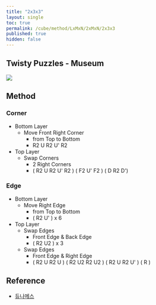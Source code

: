 ```yaml
---
title: "2x3x3"
layout: single
toc: true
permalink: /cube/method/LxMxN/2xMxN/2x3x3
published: true
hidden: false
---
```


<head>
  <base target="_blank">
</head>



## Twisty Puzzles - Museum

<a href="https://twistypuzzles.com/app/museum/museum_showitem.php?pkey=21">
  <img src="https://twistypuzzles.com/museum/large/00021-02.jpg">
</a>



## Method

### Corner

- Bottom Layer
  - Move Front Right Corner
    - from Top to Bottom
    - R2 U R2 U' R2
- Top Layer
  - Swap Corners
    - 2 Right Corners
    - ( R2 U R2 U' R2 ) ( F2 U' F2 ) ( D R2 D')

### Edge

- Bottom Layer
  - Move Right Edge
    - from Top to Bottom
    - ( R2 U' ) x 6
- Top Layer
  - Swap Edges
    - Front Edge & Back Edge
    - ( R2 U2 ) x 3
  - Swap Edges
    - Front Edge & Right Edge
    - ( R2 U R2 U ) ( R2 U2 R2 U2 ) ( R2 U R2 U' ) ( R )



## Reference

- [듀나메스](https://youtu.be/1mI0hufDqzU)

